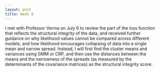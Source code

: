 ```yaml
---
layout: post
title: Week 9
---
```


I met with Professor Verma on July 6 to review the part of the loss function that reflects the structural integrity of the data, and received further guidance on why likelihood values cannot be compared across different models, and how likelihood encourages collapsing of data into a single mean and narrow spread. Instead, I will first find the cluster means and variances using GMM or CRP, and then use the distances between the means and the narrowness of the spreads (as measured by the determinants of the covariance matrices) as the structural integrity score.
